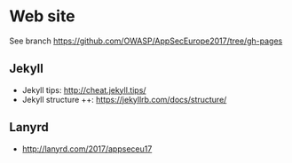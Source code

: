 # Web site

See branch https://github.com/OWASP/AppSecEurope2017/tree/gh-pages

## Jekyll

* Jekyll tips: http://cheat.jekyll.tips/
* Jekyll structure ++: https://jekyllrb.com/docs/structure/
 
## Lanyrd

* http://lanyrd.com/2017/appseceu17
